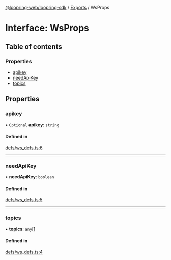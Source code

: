 [@loopring-web/loopring-sdk](../README.md) / [Exports](../modules.md) / WsProps

# Interface: WsProps

## Table of contents

### Properties

- [apikey](WsProps.md#apikey)
- [needApiKey](WsProps.md#needapikey)
- [topics](WsProps.md#topics)

## Properties

### apikey

• `Optional` **apikey**: `string`

#### Defined in

[defs/ws_defs.ts:6](https://github.com/Loopring/loopring_sdk/blob/2ea32ee/src/defs/ws_defs.ts#L6)

___

### needApiKey

• **needApiKey**: `boolean`

#### Defined in

[defs/ws_defs.ts:5](https://github.com/Loopring/loopring_sdk/blob/2ea32ee/src/defs/ws_defs.ts#L5)

___

### topics

• **topics**: `any`[]

#### Defined in

[defs/ws_defs.ts:4](https://github.com/Loopring/loopring_sdk/blob/2ea32ee/src/defs/ws_defs.ts#L4)
